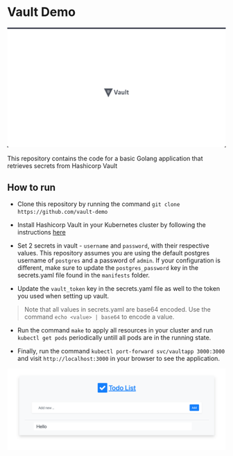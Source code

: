 # Vault Demo

![images/vault.png](images/vault.png)

This repository contains the code for a basic Golang application that retrieves secrets from Hashicorp Vault

## How to run

- Clone this repository by running the command `git clone https://github.com/vault-demo`

- Install Hashicorp Vault in your Kubernetes cluster by following the instructions [here](https://learn.hashicorp.com/tutorials/vault/kubernetes-minikube?in=vault/kubernetes)

- Set 2 secrets in vault - `username` and `password`, with their respective values. This repository assumes you are using the default postgres username of `postgres` and a password of `admin`. If your configuration is different, make sure to update the `postgres_password` key in the secrets.yaml file found in the `manifests` folder.

- Update the `vault_token` key in the secrets.yaml file as well to the token you used when setting up vault.

> Note that all values in secrets.yaml are base64 encoded. Use the command `echo <value> | base64` to encode a value.

- Run the command `make` to apply all resources in your cluster and run `kubectl get pods` periodically untill all pods are in the running state.

- Finally, run the command `kubectl port-forward svc/vaultapp 3000:3000` and visit `http://localhost:3000` in your browser to see the application.

![application](images/app.png)
